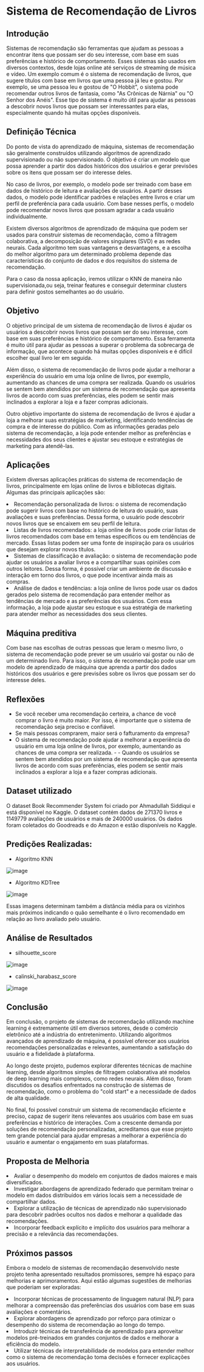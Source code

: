 # Sistema de Recomendação de Livros

## Introdução
Sistemas de recomendação são ferramentas que ajudam as pessoas a encontrar itens que possam ser do seu interesse, com base em suas preferências e histórico de comportamento. Esses sistemas são usados em diversos contextos, desde lojas online até serviços de streaming de música e vídeo. Um exemplo comum é o sistema de recomendação de livros, que sugere títulos com base em livros que uma pessoa já leu e gostou. Por exemplo, se uma pessoa leu e gostou de "O Hobbit", o sistema pode recomendar outros livros de fantasia, como "As Crônicas de Nárnia" ou "O Senhor dos Anéis". Esse tipo de sistema é muito útil para ajudar as pessoas a descobrir novos livros que possam ser interessantes para elas, especialmente quando há muitas opções disponíveis.

## Definição Técnica
Do ponto de vista do aprendizado de máquina, sistemas de recomendação são geralmente construídos utilizando algoritmos de aprendizado supervisionado ou não supervisionado. O objetivo é criar um modelo que possa aprender a partir dos dados históricos dos usuários e gerar previsões sobre os itens que possam ser do interesse deles.

No caso de livros, por exemplo, o modelo pode ser treinado com base em dados de histórico de leitura e avaliações de usuários. A partir desses dados, o modelo pode identificar padrões e relações entre livros e criar um perfil de preferência para cada usuário. Com base nesses perfis, o modelo pode recomendar novos livros que possam agradar a cada usuário individualmente.

Existem diversos algoritmos de aprendizado de máquina que podem ser usados para construir sistemas de recomendação, como a filtragem colaborativa, a decomposição de valores singulares (SVD) e as redes neurais. Cada algoritmo tem suas vantagens e desvantagens, e a escolha do melhor algoritmo para um determinado problema depende das características do conjunto de dados e dos requisitos do sistema de recomendação.

Para o caso da nossa aplicação, iremos utilizar o KNN de maneira não supervisionada,ou seja, treinar features e conseguir determinar clusters para definir gostos semelhantes ao do usuário.

## Objetivo

O objetivo principal de um sistema de recomendação de livros é ajudar os usuários a descobrir novos livros que possam ser do seu interesse, com base em suas preferências e histórico de comportamento. Essa ferramenta é muito útil para ajudar as pessoas a superar o problema da sobrecarga de informação, que acontece quando há muitas opções disponíveis e é difícil escolher qual livro ler em seguida.

Além disso, o sistema de recomendação de livros pode ajudar a melhorar a experiência do usuário em uma loja online de livros, por exemplo, aumentando as chances de uma compra ser realizada. Quando os usuários se sentem bem atendidos por um sistema de recomendação que apresenta livros de acordo com suas preferências, eles podem se sentir mais inclinados a explorar a loja e a fazer compras adicionais.

Outro objetivo importante do sistema de recomendação de livros é ajudar a loja a melhorar suas estratégias de marketing, identificando tendências de compra e de interesse do público. Com as informações geradas pelo sistema de recomendação, a loja pode entender melhor as preferências e necessidades dos seus clientes e ajustar seu estoque e estratégias de marketing para atendê-las.

## Aplicações
Existem diversas aplicações práticas do sistema de recomendação de livros, principalmente em lojas online de livros e bibliotecas digitais. Algumas das principais aplicações são:
<div>
    <li> Recomendação personalizada de livros: o sistema de recomendação pode sugerir livros com base no histórico de leitura do usuário, suas avaliações e suas preferências. Dessa forma, o usuário pode descobrir novos livros que se encaixem em seu perfil de leitura.

<li> Listas de livros recomendados: a loja online de livros pode criar listas de livros recomendados com base em temas específicos ou em tendências de mercado. Essas listas podem ser uma fonte de inspiração para os usuários que desejam explorar novos títulos.

<li> Sistemas de classificação e avaliação: o sistema de recomendação pode ajudar os usuários a avaliar livros e a compartilhar suas opiniões com outros leitores. Dessa forma, é possível criar um ambiente de discussão e interação em torno dos livros, o que pode incentivar ainda mais as compras.

<li> Análise de dados e tendências: a loja online de livros pode usar os dados gerados pelo sistema de recomendação para entender melhor as tendências de mercado e as preferências dos usuários. Com essa informação, a loja pode ajustar seu estoque e sua estratégia de marketing para atender melhor as necessidades dos seus clientes.

</div>

## Máquina preditiva

Com base nas escolhas de outras pessoas que leram o mesmo livro, o sistema de recomendação pode prever se um usuário vai gostar ou não de um determinado livro. Para isso, o sistema de recomendação pode usar um modelo de aprendizado de máquina que aprenda a partir dos dados históricos dos usuários e gere previsões sobre os livros que possam ser do interesse deles.

## Reflexões

- Se você receber uma recomendação certeira, a chance de você comprar o livro é muito maior. Por isso, é importante que o sistema de recomendação seja preciso e confiável.
- Se mais pessoas comprarem, maior será o fafturamento da empresa?
-  O sistema de recomendação pode ajudar a melhorar a experiência do usuário em uma loja online de livros, por exemplo, aumentando as chances de uma compra ser realizada. - - Quando os usuários se sentem bem atendidos por um sistema de recomendação que apresenta livros de acordo com suas preferências, eles podem se sentir mais inclinados a explorar a loja e a fazer compras adicionais.

## Dataset utilizado

O dataset Book Recommender System foi criado por Ahmadullah Siddiqui e está disponível no Kaggle. O dataset contém dados de 271370 livros e 1149779 avaliações de usuários e mais de 240000 usuários. Os dados foram coletados do Goodreads e do Amazon e estão disponíveis no Kaggle.

## Predições Realizadas:
- Algoritmo KNN

![image](https://github.com/gabri190/Recommended-books-system/assets/72319195/ad8b07c1-c90f-482f-b2fb-c325c9c39df9)

- Algoritmo KDTree

![image](https://github.com/gabri190/Recommended-books-system/assets/72319195/7c5b9361-a5e4-4b5a-ad8f-89f05c9d073c)

Essas imagens determinam também a distância média para os vizinhos mais próximos indicando o quão semelhante é o livro recomendado em relação ao livro avaliado pelo usuário.

## Análise de Resultados
- silhouette_score
	
![image](https://github.com/gabri190/Recommended-books-system/assets/72319195/dde10693-f5a6-4841-a43d-56e94288b41d)

- calinski_harabasz_score

![image](https://github.com/gabri190/Recommended-books-system/assets/72319195/c1eddc88-8cc1-47e3-97d6-bbf4d0f387ab)

## Conclusão
Em conclusão, o projeto de sistemas de recomendação utilizando machine learning é extremamente útil em diversos setores, desde o comércio eletrônico até a indústria do entretenimento. Utilizando algoritmos avançados de aprendizado de máquina, é possível oferecer aos usuários recomendações personalizadas e relevantes, aumentando a satisfação do usuário e a fidelidade à plataforma.

Ao longo deste projeto, pudemos explorar diferentes técnicas de machine learning, desde algoritmos simples de filtragem colaborativa até modelos de deep learning mais complexos, como redes neurais. Além disso, foram discutidos os desafios enfrentados na construção de sistemas de recomendação, como o problema do "cold start" e a necessidade de dados de alta qualidade.

No final, foi possível construir um sistema de recomendação eficiente e preciso, capaz de sugerir itens relevantes aos usuários com base em suas preferências e histórico de interações. Com a crescente demanda por soluções de recomendação personalizadas, acreditamos que esse projeto tem grande potencial para ajudar empresas a melhorar a experiência do usuário e aumentar o engajamento em suas plataformas.

## Proposta de Melhoria
<div>
<li> Avaliar o desempenho do modelo em conjuntos de dados maiores e mais diversificados.
<li> Investigar abordagens de aprendizado federado que permitam treinar o modelo em dados distribuídos em vários locais sem a necessidade de compartilhar dados.
<li> Explorar a utilização de técnicas de aprendizado não supervisionado para descobrir padrões ocultos nos dados e melhorar a qualidade das recomendações.
<li> Incorporar feedback explícito e implícito dos usuários para melhorar a precisão e a relevância das recomendações.
</div>

## Próximos passos

Embora o modelo de sistemas de recomendação desenvolvido neste projeto tenha apresentado resultados promissores, sempre há espaço para melhorias e aprimoramentos. Aqui estão algumas sugestões de melhorias que poderiam ser exploradas:
<div>
<li> Incorporar técnicas de processamento de linguagem natural (NLP) para melhorar a compreensão das preferências dos usuários com base em suas avaliações e comentários.
<li> Explorar abordagens de aprendizado por reforço para otimizar o desempenho do sistema de recomendação ao longo do tempo.
<li> Introduzir técnicas de transferência de aprendizado para aproveitar modelos pré-treinados em grandes conjuntos de dados e melhorar a eficiência do modelo.
<li> Utilizar técnicas de interpretabilidade de modelos para entender melhor como o sistema de recomendação toma decisões e fornecer explicações aos usuários.


</div>























